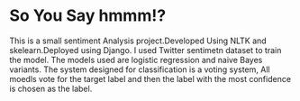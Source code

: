 # So You Say hmmm!?
This is a small sentiment Analysis project.Developed Using NLTK and skelearn.Deployed using Django.
I used Twitter sentimetn dataset to train the model. The models used are logistic regression and naive Bayes variants. The system designed for classification is a voting system, All moedls vote for the target label and then the label with the most confidence is chosen as the label.
